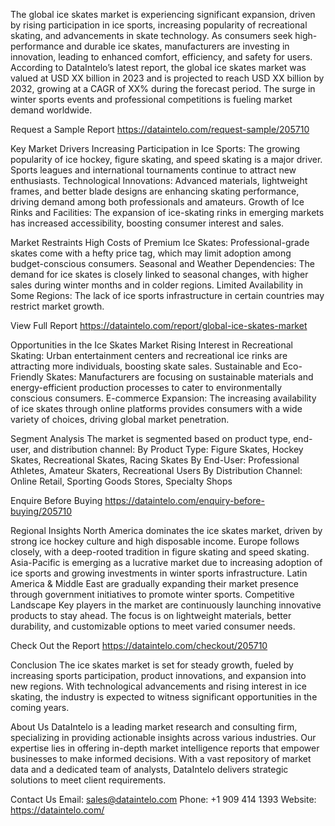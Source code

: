 The global ice skates market is experiencing significant expansion, driven by rising participation in ice sports, increasing popularity of recreational skating, and advancements in skate technology. As consumers seek high-performance and durable ice skates, manufacturers are investing in innovation, leading to enhanced comfort, efficiency, and safety for users.
According to DataIntelo’s latest report, the global ice skates market was valued at USD XX billion in 2023 and is projected to reach USD XX billion by 2032, growing at a CAGR of XX% during the forecast period. The surge in winter sports events and professional competitions is fueling market demand worldwide.

Request a Sample Report https://dataintelo.com/request-sample/205710

Key Market Drivers
Increasing Participation in Ice Sports: The growing popularity of ice hockey, figure skating, and speed skating is a major driver. Sports leagues and international tournaments continue to attract new enthusiasts.
Technological Innovations: Advanced materials, lightweight frames, and better blade designs are enhancing skating performance, driving demand among both professionals and amateurs.
Growth of Ice Rinks and Facilities: The expansion of ice-skating rinks in emerging markets has increased accessibility, boosting consumer interest and sales.

Market Restraints
High Costs of Premium Ice Skates: Professional-grade skates come with a hefty price tag, which may limit adoption among budget-conscious consumers.
Seasonal and Weather Dependencies: The demand for ice skates is closely linked to seasonal changes, with higher sales during winter months and in colder regions.
Limited Availability in Some Regions: The lack of ice sports infrastructure in certain countries may restrict market growth.

View Full Report https://dataintelo.com/report/global-ice-skates-market

Opportunities in the Ice Skates Market
Rising Interest in Recreational Skating: Urban entertainment centers and recreational ice rinks are attracting more individuals, boosting skate sales.
Sustainable and Eco-Friendly Skates: Manufacturers are focusing on sustainable materials and energy-efficient production processes to cater to environmentally conscious consumers.
E-commerce Expansion: The increasing availability of ice skates through online platforms provides consumers with a wide variety of choices, driving global market penetration.

Segment Analysis
The market is segmented based on product type, end-user, and distribution channel:
By Product Type: Figure Skates, Hockey Skates, Recreational Skates, Racing Skates
By End-User: Professional Athletes, Amateur Skaters, Recreational Users
By Distribution Channel: Online Retail, Sporting Goods Stores, Specialty Shops

Enquire Before Buying https://dataintelo.com/enquiry-before-buying/205710

Regional Insights
North America dominates the ice skates market, driven by strong ice hockey culture and high disposable income.
Europe follows closely, with a deep-rooted tradition in figure skating and speed skating.
Asia-Pacific is emerging as a lucrative market due to increasing adoption of ice sports and growing investments in winter sports infrastructure.
Latin America & Middle East are gradually expanding their market presence through government initiatives to promote winter sports.
Competitive Landscape
Key players in the market are continuously launching innovative products to stay ahead. The focus is on lightweight materials, better durability, and customizable options to meet varied consumer needs.

Check Out the Report https://dataintelo.com/checkout/205710

Conclusion
The ice skates market is set for steady growth, fueled by increasing sports participation, product innovations, and expansion into new regions. With technological advancements and rising interest in ice skating, the industry is expected to witness significant opportunities in the coming years.

About Us
DataIntelo is a leading market research and consulting firm, specializing in providing actionable insights across various industries. Our expertise lies in offering in-depth market intelligence reports that empower businesses to make informed decisions. With a vast repository of market data and a dedicated team of analysts, DataIntelo delivers strategic solutions to meet client requirements.

Contact Us
Email: sales@dataintelo.com
Phone: +1 909 414 1393
Website: https://dataintelo.com/
 

